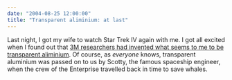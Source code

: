```yaml
---
date: "2004-08-25 12:00:00"
title: "Transparent aliminium: at last"
---
```




Last night, I got my wife to watch Star Trek IV again with me. I got all excited when I found out that [3M researchers had invented what seems to me to be transparent aliminium](http://physicsweb.org/article/news/8/8/9). Of course, as <i>everyone</i> knows, transparent aluminium was passed on to us by Scotty, the famous spaceship engineer, when the crew of the Enterprise travelled back in time to save whales.

